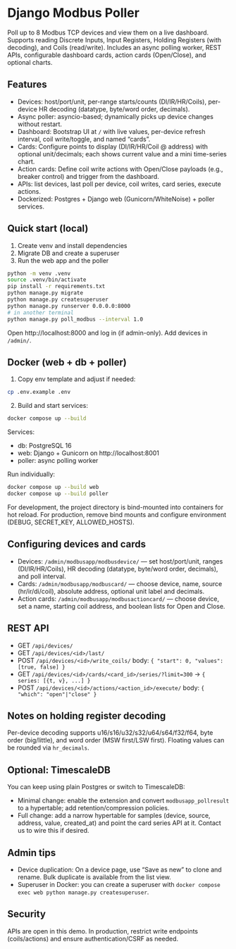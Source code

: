 # Django Modbus Poller

Poll up to 8 Modbus TCP devices and view them on a live dashboard. Supports reading Discrete Inputs, Input Registers, Holding Registers (with decoding), and Coils (read/write). Includes an async polling worker, REST APIs, configurable dashboard cards, action cards (Open/Close), and optional charts.

## Features
- Devices: host/port/unit, per-range starts/counts (DI/IR/HR/Coils), per-device HR decoding (datatype, byte/word order, decimals).
- Async poller: asyncio-based; dynamically picks up device changes without restart.
- Dashboard: Bootstrap UI at `/` with live values, per-device refresh interval, coil write/toggle, and named “cards”.
- Cards: Configure points to display (DI/IR/HR/Coil @ address) with optional unit/decimals; each shows current value and a mini time-series chart.
- Action cards: Define coil write actions with Open/Close payloads (e.g., breaker control) and trigger from the dashboard.
- APIs: list devices, last poll per device, coil writes, card series, execute actions.
- Dockerized: Postgres + Django web (Gunicorn/WhiteNoise) + poller services.

## Quick start (local)
1) Create venv and install dependencies
2) Migrate DB and create a superuser
3) Run the web app and the poller

```bash
python -m venv .venv
source .venv/bin/activate
pip install -r requirements.txt
python manage.py migrate
python manage.py createsuperuser
python manage.py runserver 0.0.0.0:8000
# in another terminal
python manage.py poll_modbus --interval 1.0
```

Open http://localhost:8000 and log in (if admin-only). Add devices in `/admin/`.

## Docker (web + db + poller)

1) Copy env template and adjust if needed:

```bash
cp .env.example .env
```

2) Build and start services:

```bash
docker compose up --build
```

Services:
- db: PostgreSQL 16
- web: Django + Gunicorn on http://localhost:8001
- poller: async polling worker

Run individually:

```bash
docker compose up --build web
docker compose up --build poller
```

For development, the project directory is bind-mounted into containers for hot reload. For production, remove bind mounts and configure environment (DEBUG, SECRET_KEY, ALLOWED_HOSTS).

## Configuring devices and cards
- Devices: `/admin/modbusapp/modbusdevice/` — set host/port/unit, ranges (DI/IR/HR/Coils), HR decoding (datatype, byte/word order, decimals), and poll interval.
- Cards: `/admin/modbusapp/modbuscard/` — choose device, name, source (hr/ir/di/coil), absolute address, optional unit label and decimals.
- Action cards: `/admin/modbusapp/modbusactioncard/` — choose device, set a name, starting coil address, and boolean lists for Open and Close.

## REST API
- GET `/api/devices/`
- GET `/api/devices/<id>/last/`
- POST `/api/devices/<id>/write_coils/` body: `{ "start": 0, "values": [true, false] }`
- GET `/api/devices/<id>/cards/<card_id>/series/?limit=300` → `{ series: [{t, v}, ...] }`
- POST `/api/devices/<id>/actions/<action_id>/execute/` body: `{ "which": "open"|"close" }`

## Notes on holding register decoding
Per-device decoding supports u16/s16/u32/s32/u64/s64/f32/f64, byte order (big/little), and word order (MSW first/LSW first). Floating values can be rounded via `hr_decimals`.

## Optional: TimescaleDB
You can keep using plain Postgres or switch to TimescaleDB:
- Minimal change: enable the extension and convert `modbusapp_pollresult` to a hypertable; add retention/compression policies.
- Full change: add a narrow hypertable for samples (device, source, address, value, created_at) and point the card series API at it. Contact us to wire this if desired.

## Admin tips
- Device duplication: On a device page, use “Save as new” to clone and rename. Bulk duplicate is available from the list view.
- Superuser in Docker: you can create a superuser with `docker compose exec web python manage.py createsuperuser`.

## Security
APIs are open in this demo. In production, restrict write endpoints (coils/actions) and ensure authentication/CSRF as needed.
